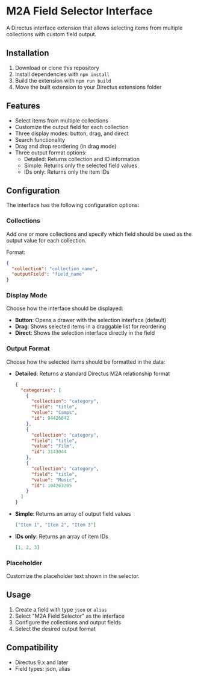 # M2A Field Selector Interface

A Directus interface extension that allows selecting items from multiple collections with custom field output.

## Installation

1. Download or clone this repository
2. Install dependencies with `npm install`
3. Build the extension with `npm run build`
4. Move the built extension to your Directus extensions folder

## Features

- Select items from multiple collections
- Customize the output field for each collection
- Three display modes: button, drag, and direct
- Search functionality
- Drag and drop reordering (in drag mode)
- Three output format options:
  - Detailed: Returns collection and ID information
  - Simple: Returns only the selected field values
  - IDs only: Returns only the item IDs

## Configuration

The interface has the following configuration options:

### Collections
Add one or more collections and specify which field should be used as the output value for each collection.

Format:
```json
{
  "collection": "collection_name",
  "outputField": "field_name"
}
```

### Display Mode
Choose how the interface should be displayed:

- **Button**: Opens a drawer with the selection interface (default)
- **Drag**: Shows selected items in a draggable list for reordering
- **Direct**: Shows the selection interface directly in the field

### Output Format
Choose how the selected items should be formatted in the data:

- **Detailed**: Returns a standard Directus M2A relationship format
  ```json
  {
    "categories": [
      {
        "collection": "category",
        "field": "title",
        "value": "Camps",
        "id": 94426642
      },
      {
        "collection": "category",
        "field": "title",
        "value": "Film",
        "id": 3143044
      },
      {
        "collection": "category",
        "field": "title",
        "value": "Music",
        "id": 104263205
      }
    ]
  }
  ```
- **Simple**: Returns an array of output field values
  ```json
  ["Item 1", "Item 2", "Item 3"]
  ```
- **IDs only**: Returns an array of item IDs
  ```json
  [1, 2, 3]
  ```

### Placeholder
Customize the placeholder text shown in the selector.

## Usage

1. Create a field with type `json` or `alias`
2. Select "M2A Field Selector" as the interface
3. Configure the collections and output fields
4. Select the desired output format

## Compatibility

- Directus 9.x and later
- Field types: json, alias
